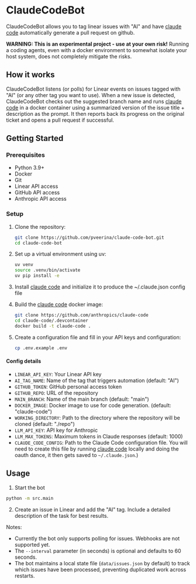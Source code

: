 # ClaudeCodeBot

ClaudeCodeBot allows you to tag linear issues with "AI" and have [claude code](https://github.com/anthropics/claude-code) automatically generate a pull request on github.

**WARNING: This is an experimental project - use at your own risk!** Running a coding agents, even with a docker environment to somewhat isolate your host system, does not completely mitigate the risks.

## How it works
ClaudeCodeBot listens (or polls) for Linear events on issues tagged with "AI" (or any other tag you want to use).
When a new issue is detected, ClaudeCodeBot checks out the suggested branch name and runs [claude code](https://github.com/anthropics/claude-code) in a docker container using a summarized version of the issue title + description as the prompt. It then reports back its progress on the original ticket and opens a pull request if successful.


## Getting Started

### Prerequisites
- Python 3.9+
- Docker
- Git
- Linear API access
- GitHub API access
- Anthropic API access

### Setup

1. Clone the repository:
   ```bash
   git clone https://github.com/pveerina/claude-code-bot.git
   cd claude-code-bot
   ```

2. Set up a virtual environment using uv: 
   ```bash
   uv venv
   source .venv/bin/activate
   uv pip install -e 
   ```

4. Install [claude code](https://github.com/anthropics/claude-code) and initialize it to produce the ~/.claude.json config file

4. Build the [claude code](https://github.com/anthropics/claude-code) docker image:
   ```bash
   git clone https://github.com/anthropics/claude-code
   cd claude-code/.devcontainer
   docker build -t claude-code .
   ```

5. Create a configuration file and fill in your API keys and configuration:
   ```bash
   cp .env.example .env
   ```

#### Config details
- `LINEAR_API_KEY`: Your Linear API key
- `AI_TAG_NAME`: Name of the tag that triggers automation (default: "AI")
- `GITHUB_TOKEN`: GitHub personal access token
- `GITHUB_REPO`: URL of the repository
- `MAIN_BRANCH`: Name of the main branch (default: "main")
- `DOCKER_IMAGE`: Docker image to use for code generation. (default: "claude-code")
- `WORKING_DIRECTORY`: Path to the directory where the repository will be cloned (default: "./repo")
- `LLM_API_KEY`: API key for Anthropic
- `LLM_MAX_TOKENS`: Maximum tokens in Claude responses (default: 1000)
- `CLAUDE_CODE_CONFIG`: Path to the Claude Code configuration file. You will need to create this file by running [claude code](https://github.com/anthropics/claude-code) locally and doing the oauth dance, it then gets saved to `~/.claude.json`.)


## Usage

1. Start the bot
```bash
python -m src.main
```

2. Create an issue in Linear and add the "AI" tag. Include a detailed description of the task for best results.

Notes:
- Currently the bot only supports polling for issues. Webhooks are not supported yet.
- The `--interval` parameter (in seconds) is optional and defaults to 60 seconds.
- The bot maintains a local state file (`data/issues.json` by default) to track which issues have been processed, preventing duplicated work across restarts.

